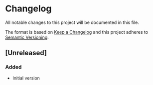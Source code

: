# Changelog

All notable changes to this project will be documented in this file.

The format is based on [Keep a Changelog](http://keepachangelog.com/)
and this project adheres to [Semantic Versioning](http://semver.org/).

## [Unreleased]

### Added

- Initial version

[0.0.1-alpha.0]: https://github.com/release-flow/keep-a-changelog-action-toolkit/releases/tag/v0.0.1-alpha.0
